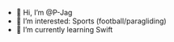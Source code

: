 - 👋 Hi, I’m @P-Jag
- 👀 I’m interested: Sports (football/paragliding)
- 🌱 I’m currently learning Swift
